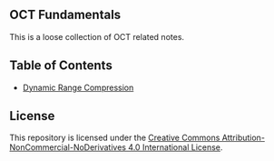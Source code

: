 
## OCT Fundamentals
This is a loose collection of OCT related notes.

## Table of Contents
- [Dynamic Range Compression](docs/dynamic_range_compression.md)

## License
This repository is licensed under the [Creative Commons Attribution-NonCommercial-NoDerivatives 4.0 International License](LICENSE).
